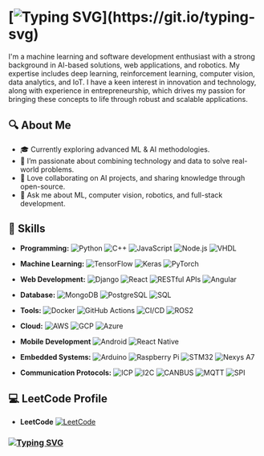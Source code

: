 # [![Typing SVG](https://readme-typing-svg.demolab.com/?lines=𝐇𝐢+𝐭𝐡𝐞𝐫𝐞!👋+𝐈'𝐦+𝐀𝐣𝐚𝐲+𝐏𝐚𝐮𝐥;𝐋𝐞𝐭'𝐬+𝐂𝐨𝐨𝐤+𝐒𝐨𝐦𝐞+𝐂𝐨𝐝𝐞!!!)](https://git.io/typing-svg)


I'm a machine learning and software development enthusiast with a strong background in AI-based solutions, web applications, and robotics. My expertise includes deep learning, reinforcement learning, computer vision, data analytics, and IoT. I have a keen interest in innovation and technology, along with experience in entrepreneurship, which drives my passion for bringing these concepts to life through robust and scalable applications.

## 🔍 About Me
- 🎓 Currently exploring advanced ML & AI methodologies.
- 🌱 I’m passionate about combining technology and data to solve real-world problems.
- 🚀 Love collaborating on AI projects, and sharing knowledge through open-source.
- 💬 Ask me about ML, computer vision, robotics, and full-stack development.

## 🔧 Skills

- **Programming:** ![Python](https://img.shields.io/badge/-Python-3776AB?style=flat&logo=python&logoColor=white) ![C++](https://img.shields.io/badge/-C++-00599C?style=flat&logo=c%2B%2B&logoColor=white) ![JavaScript](https://img.shields.io/badge/-JavaScript-F7DF1E?style=flat&logo=javascript&logoColor=black)
![Node.js](https://img.shields.io/badge/-Node.js-339933?style=flat&logo=node.js&logoColor=white) ![VHDL](https://img.shields.io/badge/-VHDL-EE4C2C?style=flat&logo=vhdl&logoColor=white)

- **Machine Learning:** ![TensorFlow](https://img.shields.io/badge/-TensorFlow-FF6F00?style=flat&logo=tensorflow&logoColor=white) ![Keras](https://img.shields.io/badge/-Keras-D00000?style=flat&logo=keras&logoColor=white) ![PyTorch](https://img.shields.io/badge/-PyTorch-EE4C2C?style=flat&logo=pytorch&logoColor=white)

- **Web Development:** ![Django](https://img.shields.io/badge/-Django-092E20?style=flat&logo=django&logoColor=white) ![React](https://img.shields.io/badge/-React-61DAFB?style=flat&logo=react&logoColor=black)  ![RESTful APIs](https://img.shields.io/badge/-REST-009688?style=flat&logo=rest&logoColor=white) ![Angular](https://img.shields.io/badge/Angular-DD0031?style=flat&logo=angular&logoColor=white)

- **Database:** ![MongoDB](https://img.shields.io/badge/-MongoDB-47A248?style=flat&logo=mongodb&logoColor=white) ![PostgreSQL](https://img.shields.io/badge/-PostgreSQL-336791?style=flat&logo=postgresql&logoColor=white) ![SQL](https://img.shields.io/badge/SQL-4479A1?style=flat&logo=database&logoColor=white)
  
- **Tools:** ![Docker](https://img.shields.io/badge/-Docker-2496ED?style=flat&logo=docker&logoColor=white) ![GitHub Actions](https://img.shields.io/badge/-GitHub%20Actions-2088FF?style=flat&logo=github-actions&logoColor=white) ![CI/CD](https://img.shields.io/badge/-CI%2FCD-3DDC84?style=flat&logo=github&logoColor=white) ![ROS2](https://img.shields.io/badge/-ROS2-22314E?style=flat&logo=ros&logoColor=white)

- **Cloud:** ![AWS](https://img.shields.io/badge/-AWS-232F3E?style=flat&logo=amazon-aws&logoColor=white) ![GCP](https://img.shields.io/badge/-GCP-4285F4?style=flat&logo=google-cloud&logoColor=white) ![Azure](https://img.shields.io/badge/-Azure-0078D4?style=flat&logo=microsoft-azure&logoColor=white)
  
- **Mobile Development** ![Android](https://img.shields.io/badge/-Android-3DDC84?style=flat&logo=android&logoColor=white) ![React Native](https://img.shields.io/badge/-React%20Native-61DAFB?style=flat&logo=react&logoColor=white)
  
- **Embedded Systems:** ![Arduino](https://img.shields.io/badge/-Arduino-00979D?style=flat&logo=arduino&logoColor=white) ![Raspberry Pi](https://img.shields.io/badge/-Raspberry%20Pi-A22846?style=flat&logo=raspberry-pi&logoColor=white) ![STM32](https://img.shields.io/badge/-STM32-03234B?style=flat&logo=stmicroelectronics&logoColor=white) ![Nexys A7](https://img.shields.io/badge/Nexys%20A7-2D6DB1?style=flat&logo=verilog&logoColor=white)

- **Communication Protocols:** ![ICP](https://img.shields.io/badge/ICP-blue?style=flat&logo=chip&logoColor=white) ![I2C](https://img.shields.io/badge/I2C-green?style=flat&logo=server&logoColor=white) ![CANBUS](https://img.shields.io/badge/CANBUS-red?style=flat&logo=protocol&logoColor=white) ![MQTT](https://img.shields.io/badge/MQTT-blue?style=flat&logo=mqtt&logoColor=white) ![SPI](https://img.shields.io/badge/SPI-blue?style=flat&logo=undefined&logoColor=white)

## 💻 LeetCode Profile

- **LeetCode** [![LeetCode](https://img.shields.io/badge/LeetCode-FFA116?style=flat&logo=leetcode&logoColor=black)](https://leetcode.com/u/ajay-paul/)

### **[![Typing SVG](https://readme-typing-svg.demolab.com/?lines=𝐑𝐞𝐚𝐝𝐲+𝐭𝐨+𝐜𝐨𝐨𝐤+𝐬𝐨𝐦𝐞+𝐝𝐞𝐥𝐢𝐜𝐢𝐨𝐮𝐬+𝐜𝐨𝐝𝐞?;𝐋𝐞𝐭'𝐬+𝐂𝐨𝐧𝐧𝐞𝐜𝐭!🚀)](https://git.io/typing-svg)**








